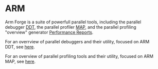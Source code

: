 # ARM 

Arm Forge is a suite of powerfull parallel tools, including the parallel debugger [DDT](/Documentation/Development/Debug_Tools/ARM/ddt), the parallel profiler [MAP](/Documentation/Development/Performance_Tools/ARM/map), and the parallel profiling "overview" generator [Performance Reports](/Documentation/Development/Performance_Tools/ARM/performance_rep).

For an overrview of parallel debuggers and their utility, focused on ARM DDT, see [here](/Documentation/Development/Debug_Tools/).

For an overview of parallel profiling tools and their utility, focused on ARM MAP, see [here](/Documentation/Development/Performance_Tools/).
